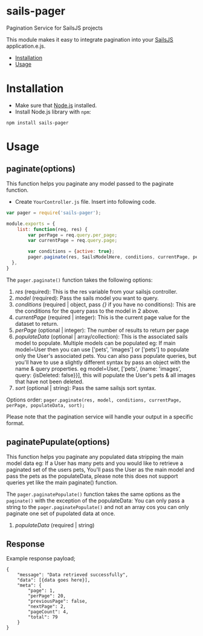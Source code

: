 # sails-pager
Pagination Service for SailsJS projects

This module makes it easy to integrate pagination into your [SailsJS](http://sailsjs.org) application.e.js.

* [Installation](#installation)
* [Usage](#usage)

# Installation

* Make sure that [Node.js](https://nodejs.org/) installed.
* Install Node.js library with `npm`:
```shell
npm install sails-pager
```

# Usage

## paginate(options)

This function helps you paginate any model passed to the paginate function.

* Create `YourController.js` file. Insert into following code.
```javascript
var pager = require('sails-pager');

module.exports = {
    list: function(req, res) {
        var perPage = req.query.per_page;
        var currentPage = req.query.page;

        var conditions = {active: true};
        pager.paginate(res, SailsModelHere, conditions, currentPage, perPage, [{name: 'AssociatedModel', query: {isDeleted: false}}], 'createdAt DESC');
  },
}
```

The `pager.paginate()` function takes the following options:

1. *res* (required): This is the res variable from your sailsjs controller.
2. *model* (required): Pass the sails model you want to query.
3. *conditions* (required | object, pass *{}* if you have no conditions): This are the conditions for the query pass to the model in 2 above.
4. *currentPage* (required | integer): This is the current page value for the dataset to return.
5. *perPage* (optional | integer): The number of results to return per page
6. *populateData* (optional | array/collection): This is the associated sails model to populate. Multiple models can be populated eg: If main model=User then you can use ['pets', 'images'] or ['pets'] to populate only the User's associated pets. You can also pass populate queries, but you'll have to use a slightly different syntax by pass an object with the name & query properties. eg model=User, ['pets', {name: 'images', query: {isDeleted: false}}], this will populate the User's pets & all images that have not been deleted.
7. *sort* (optional | string): Pass the same sailsjs sort syntax. 

Options order: `pager.paginate(res, model, conditions, currentPage, perPage, populateData, sort);`

Please note that the pagination service will handle your output in a specific format.


## paginatePupulate(options)

This function helps you paginate any populated data stripping the main model data eg: If a User has many pets and you would like to retrieve a paginated set of the users pets, You'll pass the User as the main model and pass the pets as the populateData, please note this does not support queries yet like the main paginate() function.

The `pager.paginatePopulate()` function takes the same options as the `paginate()` with the exception of the populateData: You can only pass a string to the `pager.paginatePopulate()` and not an array cos you can only paginate one set of pupolated data at once.

1. *populateData* (required | string)

## Response

Example response payload;
```
{
	"message": "Data retrieved successfully",
	"data": [{data goes here}],
	"meta": {
		"page": 1,
		"perPage": 20,
		"previousPage": false,
		"nextPage": 2,
		"pageCount": 4,
		"total": 79
	}
}
```